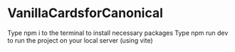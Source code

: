 # VanillaCardsforCanonical
Type npm i to the terminal to install necessary packages
Type npm run dev to run the project on your local server (using vite)
